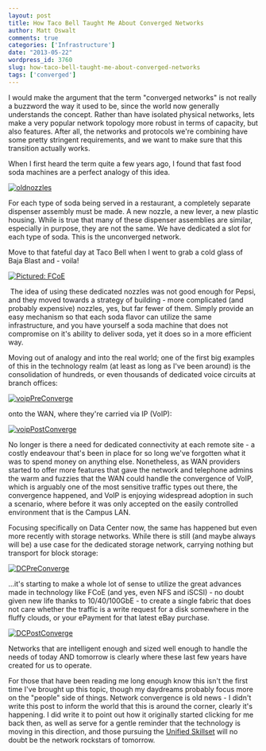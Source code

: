 ```yaml
---
layout: post
title: How Taco Bell Taught Me About Converged Networks
author: Matt Oswalt
comments: true
categories: ['Infrastructure']
date: "2013-05-22"
wordpress_id: 3760
slug: how-taco-bell-taught-me-about-converged-networks
tags: ['converged']
---
```



I would make the argument that the term "converged networks" is not really a buzzword the way it used to be, since the world now generally understands the concept. Rather than have isolated physical networks, lets make a very popular network topology more robust in terms of capacity, but also features. After all, the networks and protocols we're combining have some pretty stringent requirements, and we want to make sure that this transition actually works.

When I first heard the term quite a few years ago, I found that fast food soda machines are a perfect analogy of this idea.

[![oldnozzles](/assets/2013/05/oldnozzles.png)](/assets/2013/05/oldnozzles.png)

For each type of soda being served in a restaurant, a completely separate dispenser assembly must be made. A new nozzle, a new lever, a new plastic housing. While is true that many of these dispenser assemblies are similar, especially in purpose, they are not the same. We have dedicated a slot for each type of soda. This is the unconverged network.

Move to that fateful day at Taco Bell when I went to grab a cold glass of Baja Blast and - voila!

[![Pictured: FCoE](/assets/2013/05/tacobell2.jpg)](/assets/2013/05/tacobell2.jpg)

 The idea of using these dedicated nozzles was not good enough for Pepsi, and they moved towards a strategy of building - more complicated (and probably expensive) nozzles, yes, but far fewer of them. Simply provide an easy mechanism so that each soda flavor can utilize the same infrastructure, and you have yourself a soda machine that does not compromise on it's ability to deliver soda, yet it does so in a more efficient way.

Moving out of analogy and into the real world; one of the first big examples of this in the technology realm (at least as long as I've been around) is the consolidation of hundreds, or even thousands of dedicated voice circuits at branch offices:

[![voipPreConverge](/assets/2013/05/voipPreConverge.png)](/assets/2013/05/voipPreConverge.png)

onto the WAN, where they're carried via IP (VoIP):

[![voipPostConverge](/assets/2013/05/voipPostConverge.png)](/assets/2013/05/voipPostConverge.png)

No longer is there a need for dedicated connectivity at each remote site - a costly endeavour that's been in place for so long we've forgotten what it was to spend money on anything else. Nonetheless, as WAN providers started to offer more features that gave the network and telephone admins the warm and fuzzies that the WAN could handle the convergence of VoIP, which is arguably one of the most sensitive traffic types out there, the convergence happened, and VoIP is enjoying widespread adoption in such a scenario, where before it was only accepted on the easily controlled environment that is the Campus LAN.

Focusing specifically on Data Center now, the same has happened but even more recently with storage networks. While there is still (and maybe always will be) a use case for the dedicated storage network, carrying nothing but transport for block storage:

[![DCPreConverge](/assets/2013/05/DCPreConverge.png)](/assets/2013/05/DCPreConverge.png)

...it's starting to make a whole lot of sense to utilize the great advances made in technology like FCoE (and yes, even NFS and iSCSI) - no doubt given new life thanks to 10/40/100GbE - to create a single fabric that does not care whether the traffic is a write request for a disk somewhere in the fluffy clouds, or your ePayment for that latest eBay purchase.

[![DCPostConverge](/assets/2013/05/DCPostConverge.png)](/assets/2013/05/DCPostConverge.png)

Networks that are intelligent enough and sized well enough to handle the needs of today AND tomorrow is clearly where these last few years have created for us to operate.

For those that have been reading me long enough know this isn't the first time I've brought up this topic, though my daydreams probably focus more on the "people" side of things. Network convergence is old news - I didn't write this post to inform the world that this is around the corner, clearly it's happening. I did write it to point out how it originally started clicking for me back then, as well as serve for a gentle reminder that the technology is moving in this direction, and those pursuing the [Unified Skillset](https://oswalt.dev/2013/01/the-unified-skillset/) will no doubt be the network rockstars of tomorrow.
